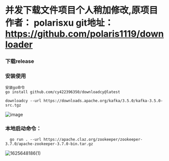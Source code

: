 
# 并发下载文件项目个人稍加修改,原项目作者： polarisxu git地址：https://github.com/polaris1119/downloader
### 下载release 

### 安装使用
```
安装go命令
go install github.com/cy422396350/downloadcy@latest

downloadcy --url https://downloads.apache.org/kafka/3.5.0/kafka-3.5.0-src.tgz
```
![image](https://github.com/cy422396350/downloadcy/assets/12166137/1611e3f6-6624-4e1b-b17b-92d3fbb5633c)

### 本地启动命令：

```
  go run . --url https://apache.claz.org/zookeeper/zookeeper-3.7.0/apache-zookeeper-3.7.0-bin.tar.gz
```

![1625648186(1)](https://user-images.githubusercontent.com/12166137/124730912-57dfff80-df44-11eb-8331-8bb3e67d28a5.jpg)
